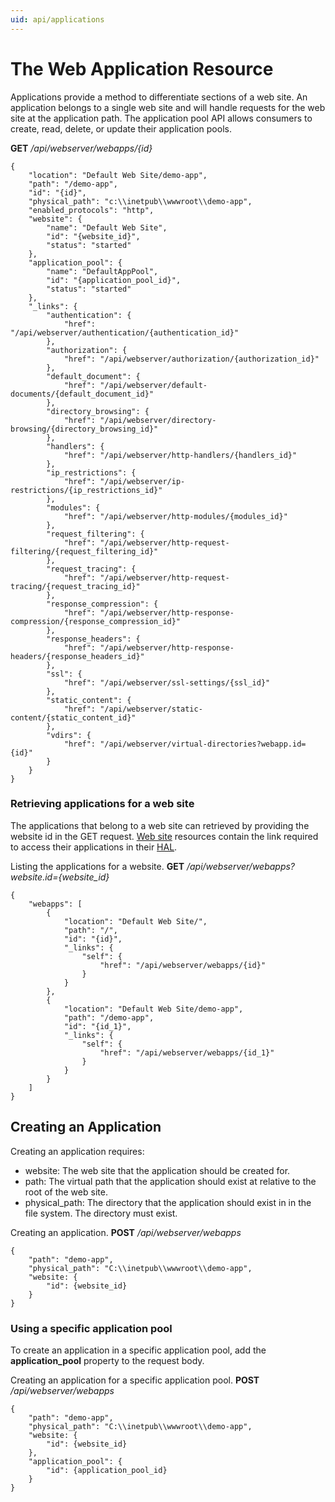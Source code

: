```yaml
---
uid: api/applications
---
```


# The Web Application Resource

Applications provide a method to differentiate sections of a web site. An application belongs to a single web site and will handle requests for the web site at the application path. The application pool API allows consumers to create, read, delete, or update their application pools.

**GET** _/api/webserver/webapps/{id}_
```
{
    "location": "Default Web Site/demo-app",
    "path": "/demo-app",
    "id": "{id}",
    "physical_path": "c:\\inetpub\\wwwroot\\demo-app",
    "enabled_protocols": "http",
    "website": {
        "name": "Default Web Site",
        "id": "{website_id}",
        "status": "started"
    },
    "application_pool": {
        "name": "DefaultAppPool",
        "id": "{application_pool_id}",
        "status": "started"
    },
    "_links": {
        "authentication": {
            "href": "/api/webserver/authentication/{authentication_id}"
        },
        "authorization": {
            "href": "/api/webserver/authorization/{authorization_id}"
        },
        "default_document": {
            "href": "/api/webserver/default-documents/{default_document_id}"
        },
        "directory_browsing": {
            "href": "/api/webserver/directory-browsing/{directory_browsing_id}"
        },
        "handlers": {
            "href": "/api/webserver/http-handlers/{handlers_id}"
        },
        "ip_restrictions": {
            "href": "/api/webserver/ip-restrictions/{ip_restrictions_id}"
        },
        "modules": {
            "href": "/api/webserver/http-modules/{modules_id}"
        },
        "request_filtering": {
            "href": "/api/webserver/http-request-filtering/{request_filtering_id}"
        },
        "request_tracing": {
            "href": "/api/webserver/http-request-tracing/{request_tracing_id}"
        },
        "response_compression": {
            "href": "/api/webserver/http-response-compression/{response_compression_id}"
        },
        "response_headers": {
            "href": "/api/webserver/http-response-headers/{response_headers_id}"
        },
        "ssl": {
            "href": "/api/webserver/ssl-settings/{ssl_id}"
        },
        "static_content": {
            "href": "/api/webserver/static-content/{static_content_id}"
        },
        "vdirs": {
            "href": "/api/webserver/virtual-directories?webapp.id={id}"
        }
    }
}
```

### Retrieving applications for a web site

The applications that belong to a web site can retrieved by providing the website id in the GET request. [Web site](sites.md) resources contain the link required to access their applications in their [HAL](hal.md).

Listing the applications for a website. **GET** */api/webserver/webapps?website.id={website_id}*
```
{
    "webapps": [
        {
            "location": "Default Web Site/",
            "path": "/",
            "id": "{id}",
            "_links": {
                "self": {
                    "href": "/api/webserver/webapps/{id}"
                }
            }
        },
        {
            "location": "Default Web Site/demo-app",
            "path": "/demo-app",
            "id": "{id_1}",
            "_links": {
                "self": {
                    "href": "/api/webserver/webapps/{id_1}"
                }
            }
        }
    ]
}
```

## Creating an Application

Creating an application requires:
* website: The web site that the application should be created for.
* path: The virtual path that the application should exist at relative to the root of the web site.
* physical_path: The directory that the application should exist in in the file system. The directory must exist.

Creating an application. **POST** _/api/webserver/webapps_
```
{
    "path": "demo-app",
    "physical_path": "C:\\inetpub\\wwwroot\\demo-app",
    "website: {
        "id": {website_id}
    }
}
```

### Using a specific application pool

To create an application in a specific application pool, add the **application_pool** property to the request body.

Creating an application for a specific application pool. **POST** _/api/webserver/webapps_
```
{
    "path": "demo-app",
    "physical_path": "C:\\inetpub\\wwwroot\\demo-app",
    "website: {
        "id": {website_id}
    },
    "application_pool": {
        "id": {application_pool_id}
    }
}
```